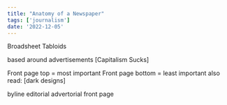 ```yaml
---
title: "Anatomy of a Newspaper"
tags: ['journalism']
date: '2022-12-05'
---
```


Broadsheet 
Tabloids

based around advertisements [Capitalism Sucks]

Front page top = most important
Front page bottom = least important
also read: [dark designs]


byline
editorial
advertorial
front page 

